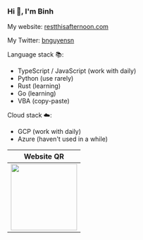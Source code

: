 ### Hi 👋, I'm Binh

My website: [restthisafternoon.com](https://restthisafternoon.com)

My Twitter: [bnguyensn](https://twitter.com/bnguyensn)

Language stack 📚:
- TypeScript / JavaScript (work with daily)
- Python (use rarely)
- Rust (learning)
- Go (learning)
- VBA (copy-paste)

Cloud stack ☁️:
- GCP (work with daily)
- Azure (haven't used in a while)

|Website QR|
|---|
|<image src="https://github.com/bnguyensn/bnguyensn/assets/17515009/5d66c847-33d2-4111-b8ad-dbdbaf60c3f8" width="150">|
